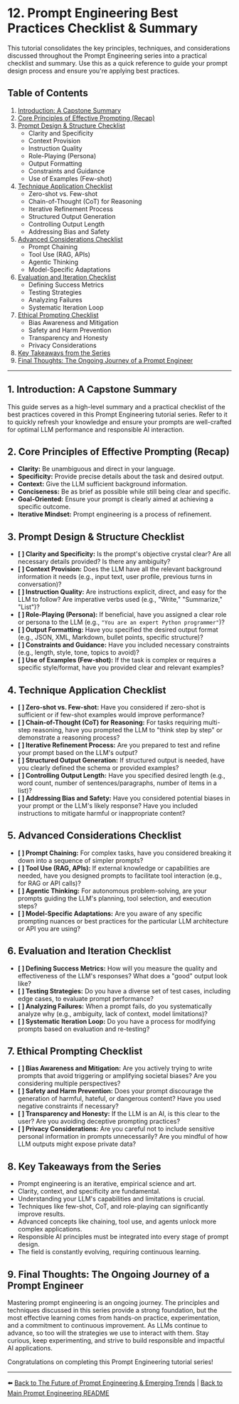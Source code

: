 # 12. Prompt Engineering Best Practices Checklist & Summary

This tutorial consolidates the key principles, techniques, and considerations discussed throughout the Prompt Engineering series into a practical checklist and summary. Use this as a quick reference to guide your prompt design process and ensure you're applying best practices.

## Table of Contents
1.  [Introduction: A Capstone Summary](#intro-capstone)
2.  [Core Principles of Effective Prompting (Recap)](#core-principles-recap)
3.  [Prompt Design & Structure Checklist](#design-checklist)
    *   Clarity and Specificity
    *   Context Provision
    *   Instruction Quality
    *   Role-Playing (Persona)
    *   Output Formatting
    *   Constraints and Guidance
    *   Use of Examples (Few-shot)
4.  [Technique Application Checklist](#technique-checklist)
    *   Zero-shot vs. Few-shot
    *   Chain-of-Thought (CoT) for Reasoning
    *   Iterative Refinement Process
    *   Structured Output Generation
    *   Controlling Output Length
    *   Addressing Bias and Safety
5.  [Advanced Considerations Checklist](#advanced-checklist)
    *   Prompt Chaining
    *   Tool Use (RAG, APIs)
    *   Agentic Thinking
    *   Model-Specific Adaptations
6.  [Evaluation and Iteration Checklist](#evaluation-checklist)
    *   Defining Success Metrics
    *   Testing Strategies
    *   Analyzing Failures
    *   Systematic Iteration Loop
7.  [Ethical Prompting Checklist](#ethical-checklist)
    *   Bias Awareness and Mitigation
    *   Safety and Harm Prevention
    *   Transparency and Honesty
    *   Privacy Considerations
8.  [Key Takeaways from the Series](#series-takeaways)
9.  [Final Thoughts: The Ongoing Journey of a Prompt Engineer](#final-thoughts)

---

## 1. Introduction: A Capstone Summary <a name="intro-capstone"></a>
This guide serves as a high-level summary and a practical checklist of the best practices covered in this Prompt Engineering tutorial series. Refer to it to quickly refresh your knowledge and ensure your prompts are well-crafted for optimal LLM performance and responsible AI interaction.

## 2. Core Principles of Effective Prompting (Recap) <a name="core-principles-recap"></a>
*   **Clarity:** Be unambiguous and direct in your language.
*   **Specificity:** Provide precise details about the task and desired output.
*   **Context:** Give the LLM sufficient background information.
*   **Conciseness:** Be as brief as possible while still being clear and specific.
*   **Goal-Oriented:** Ensure your prompt is clearly aimed at achieving a specific outcome.
*   **Iterative Mindset:** Prompt engineering is a process of refinement.

## 3. Prompt Design & Structure Checklist <a name="design-checklist"></a>

*   **[ ] Clarity and Specificity:** Is the prompt's objective crystal clear? Are all necessary details provided? Is there any ambiguity?
*   **[ ] Context Provision:** Does the LLM have all the relevant background information it needs (e.g., input text, user profile, previous turns in conversation)?
*   **[ ] Instruction Quality:** Are instructions explicit, direct, and easy for the LLM to follow? Are imperative verbs used (e.g., "Write," "Summarize," "List")?
*   **[ ] Role-Playing (Persona):** If beneficial, have you assigned a clear role or persona to the LLM (e.g., `"You are an expert Python programmer"`)?
*   **[ ] Output Formatting:** Have you specified the desired output format (e.g., JSON, XML, Markdown, bullet points, specific structure)?
*   **[ ] Constraints and Guidance:** Have you included necessary constraints (e.g., length, style, tone, topics to avoid)?
*   **[ ] Use of Examples (Few-shot):** If the task is complex or requires a specific style/format, have you provided clear and relevant examples?

## 4. Technique Application Checklist <a name="technique-checklist"></a>

*   **[ ] Zero-shot vs. Few-shot:** Have you considered if zero-shot is sufficient or if few-shot examples would improve performance?
*   **[ ] Chain-of-Thought (CoT) for Reasoning:** For tasks requiring multi-step reasoning, have you prompted the LLM to "think step by step" or demonstrate a reasoning process?
*   **[ ] Iterative Refinement Process:** Are you prepared to test and refine your prompt based on the LLM's output?
*   **[ ] Structured Output Generation:** If structured output is needed, have you clearly defined the schema or provided examples?
*   **[ ] Controlling Output Length:** Have you specified desired length (e.g., word count, number of sentences/paragraphs, number of items in a list)?
*   **[ ] Addressing Bias and Safety:** Have you considered potential biases in your prompt or the LLM's likely response? Have you included instructions to mitigate harmful or inappropriate content?

## 5. Advanced Considerations Checklist <a name="advanced-checklist"></a>

*   **[ ] Prompt Chaining:** For complex tasks, have you considered breaking it down into a sequence of simpler prompts?
*   **[ ] Tool Use (RAG, APIs):** If external knowledge or capabilities are needed, have you designed prompts to facilitate tool interaction (e.g., for RAG or API calls)?
*   **[ ] Agentic Thinking:** For autonomous problem-solving, are your prompts guiding the LLM's planning, tool selection, and execution steps?
*   **[ ] Model-Specific Adaptations:** Are you aware of any specific prompting nuances or best practices for the particular LLM architecture or API you are using?

## 6. Evaluation and Iteration Checklist <a name="evaluation-checklist"></a>

*   **[ ] Defining Success Metrics:** How will you measure the quality and effectiveness of the LLM's responses? What does a "good" output look like?
*   **[ ] Testing Strategies:** Do you have a diverse set of test cases, including edge cases, to evaluate prompt performance?
*   **[ ] Analyzing Failures:** When a prompt fails, do you systematically analyze why (e.g., ambiguity, lack of context, model limitations)?
*   **[ ] Systematic Iteration Loop:** Do you have a process for modifying prompts based on evaluation and re-testing?

## 7. Ethical Prompting Checklist <a name="ethical-checklist"></a>

*   **[ ] Bias Awareness and Mitigation:** Are you actively trying to write prompts that avoid triggering or amplifying societal biases? Are you considering multiple perspectives?
*   **[ ] Safety and Harm Prevention:** Does your prompt discourage the generation of harmful, hateful, or dangerous content? Have you used negative constraints if necessary?
*   **[ ] Transparency and Honesty:** If the LLM is an AI, is this clear to the user? Are you avoiding deceptive prompting practices?
*   **[ ] Privacy Considerations:** Are you careful not to include sensitive personal information in prompts unnecessarily? Are you mindful of how LLM outputs might expose private data?

## 8. Key Takeaways from the Series <a name="series-takeaways"></a>
*   Prompt engineering is an iterative, empirical science and art.
*   Clarity, context, and specificity are fundamental.
*   Understanding your LLM's capabilities and limitations is crucial.
*   Techniques like few-shot, CoT, and role-playing can significantly improve results.
*   Advanced concepts like chaining, tool use, and agents unlock more complex applications.
*   Responsible AI principles must be integrated into every stage of prompt design.
*   The field is constantly evolving, requiring continuous learning.

## 9. Final Thoughts: The Ongoing Journey of a Prompt Engineer <a name="final-thoughts"></a>
Mastering prompt engineering is an ongoing journey. The principles and techniques discussed in this series provide a strong foundation, but the most effective learning comes from hands-on practice, experimentation, and a commitment to continuous improvement. As LLMs continue to advance, so too will the strategies we use to interact with them. Stay curious, keep experimenting, and strive to build responsible and impactful AI applications.

Congratulations on completing this Prompt Engineering tutorial series!

---

⬅️ [Back to The Future of Prompt Engineering & Emerging Trends](../11-pe-future-emerging-trends/README.md) | [Back to Main Prompt Engineering README](../README.md)
